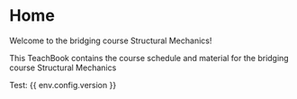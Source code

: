 # Home

Welcome to the bridging course Structural Mechanics!

This TeachBook contains the course schedule and material for the bridging course Structural Mechanics

Test: {{ env.config.version }}